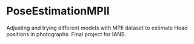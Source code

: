 # PoseEstimationMPII
Adjusting and trying different models with MPII dataset to estimate Head positions in photographs. Final project for IANS.
